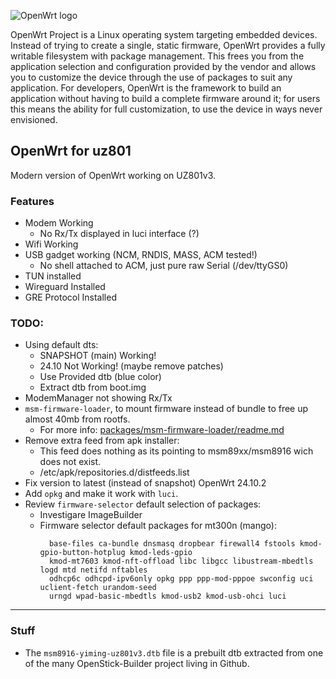 ![OpenWrt logo](https://raw.githubusercontent.com/openwrt/openwrt/refs/heads/main/include/logo.png)

OpenWrt Project is a Linux operating system targeting embedded devices. Instead
of trying to create a single, static firmware, OpenWrt provides a fully
writable filesystem with package management. This frees you from the
application selection and configuration provided by the vendor and allows you
to customize the device through the use of packages to suit any application.
For developers, OpenWrt is the framework to build an application without having
to build a complete firmware around it; for users this means the ability for
full customization, to use the device in ways never envisioned.

## OpenWrt for uz801
Modern version of OpenWrt working on UZ801v3.

### Features
- Modem Working
  - No Rx/Tx displayed in luci interface (?)
- Wifi Working
- USB gadget working (NCM, RNDIS, MASS, ACM tested!)
  - No shell attached to ACM, just pure raw Serial (/dev/ttyGS0)
- TUN installed
- Wireguard Installed
- GRE Protocol Installed

### TODO:
- Using default dts:
  - SNAPSHOT (main) Working!
  - 24.10 Not Working! (maybe remove patches)
  - Use Provided dtb (blue color)
  - Extract dtb from boot.img
- ModemManager not showing Rx/Tx
- `msm-firmware-loader`, to mount firmware instead of bundle to free up almost 40mb from rootfs.
  - For more info: [packages/msm-firmware-loader/readme.md](packages/msm-firmware-loader/readme.md)
- Remove extra feed from apk installer:
  - This feed does nothing as its pointing to msm89xx/msm8916 wich does not exist.
  - /etc/apk/repositories.d/distfeeds.list
- Fix version to latest (instead of snapshot) OpenWrt 24.10.2
- Add `opkg` and make it work with `luci`.
- Review `firmware-selector` default selection of packages:
  - Investigare ImageBuilder
  - Firmware selector default packages for mt300n (mango): 
    ```
      base-files ca-bundle dnsmasq dropbear firewall4 fstools kmod-gpio-button-hotplug kmod-leds-gpio
      kmod-mt7603 kmod-nft-offload libc libgcc libustream-mbedtls logd mtd netifd nftables
      odhcp6c odhcpd-ipv6only opkg ppp ppp-mod-pppoe swconfig uci uclient-fetch urandom-seed
      urngd wpad-basic-mbedtls kmod-usb2 kmod-usb-ohci luci
    ```
---
### Stuff
- The `msm8916-yiming-uz801v3.dtb` file is a prebuilt dtb extracted from one of the many OpenStick-Builder project living in Github.
